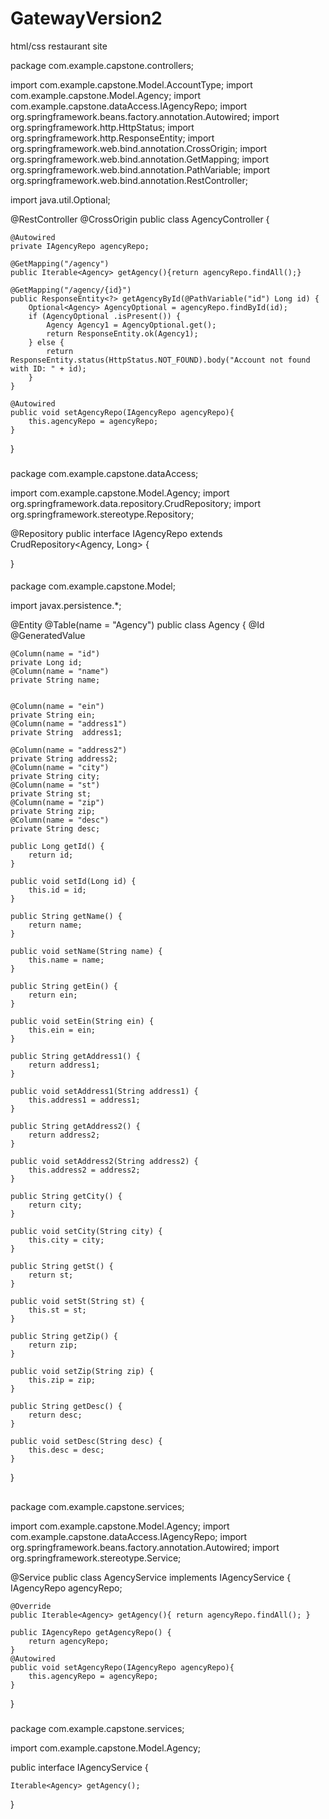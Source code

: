 # GatewayVersion2
html/css restaurant site



package com.example.capstone.controllers;

import com.example.capstone.Model.AccountType;
import com.example.capstone.Model.Agency;
import com.example.capstone.dataAccess.IAgencyRepo;
import org.springframework.beans.factory.annotation.Autowired;
import org.springframework.http.HttpStatus;
import org.springframework.http.ResponseEntity;
import org.springframework.web.bind.annotation.CrossOrigin;
import org.springframework.web.bind.annotation.GetMapping;
import org.springframework.web.bind.annotation.PathVariable;
import org.springframework.web.bind.annotation.RestController;

import java.util.Optional;

@RestController
@CrossOrigin
public class AgencyController {

    @Autowired
    private IAgencyRepo agencyRepo;

    @GetMapping("/agency")
    public Iterable<Agency> getAgency(){return agencyRepo.findAll();}

    @GetMapping("/agency/{id}")
    public ResponseEntity<?> getAgencyById(@PathVariable("id") Long id) {
        Optional<Agency> AgencyOptional = agencyRepo.findById(id);
        if (AgencyOptional .isPresent()) {
            Agency Agency1 = AgencyOptional.get();
            return ResponseEntity.ok(Agency1);
        } else {
            return ResponseEntity.status(HttpStatus.NOT_FOUND).body("Account not found with ID: " + id);
        }
    }

    @Autowired
    public void setAgencyRepo(IAgencyRepo agencyRepo){
        this.agencyRepo = agencyRepo;
    }
}

###
package com.example.capstone.dataAccess;


import com.example.capstone.Model.Agency;
import org.springframework.data.repository.CrudRepository;
import org.springframework.stereotype.Repository;


@Repository
public interface IAgencyRepo  extends CrudRepository<Agency, Long> {

}
####
package com.example.capstone.Model;

import javax.persistence.*;

@Entity
@Table(name = "Agency")
public class Agency {
    @Id
    @GeneratedValue

    @Column(name = "id")
    private Long id;
    @Column(name = "name")
    private String name;


    @Column(name = "ein")
    private String ein;
    @Column(name = "address1")
    private String  address1;

    @Column(name = "address2")
    private String address2;
    @Column(name = "city")
    private String city;
    @Column(name = "st")
    private String st;
    @Column(name = "zip")
    private String zip;
    @Column(name = "desc")
    private String desc;

    public Long getId() {
        return id;
    }

    public void setId(Long id) {
        this.id = id;
    }

    public String getName() {
        return name;
    }

    public void setName(String name) {
        this.name = name;
    }

    public String getEin() {
        return ein;
    }

    public void setEin(String ein) {
        this.ein = ein;
    }

    public String getAddress1() {
        return address1;
    }

    public void setAddress1(String address1) {
        this.address1 = address1;
    }

    public String getAddress2() {
        return address2;
    }

    public void setAddress2(String address2) {
        this.address2 = address2;
    }

    public String getCity() {
        return city;
    }

    public void setCity(String city) {
        this.city = city;
    }

    public String getSt() {
        return st;
    }

    public void setSt(String st) {
        this.st = st;
    }

    public String getZip() {
        return zip;
    }

    public void setZip(String zip) {
        this.zip = zip;
    }

    public String getDesc() {
        return desc;
    }

    public void setDesc(String desc) {
        this.desc = desc;
    }
}
##
package com.example.capstone.services;

import com.example.capstone.Model.Agency;
import com.example.capstone.dataAccess.IAgencyRepo;
import org.springframework.beans.factory.annotation.Autowired;
import org.springframework.stereotype.Service;

@Service
public class AgencyService implements IAgencyService {
    IAgencyRepo agencyRepo;

    @Override
    public Iterable<Agency> getAgency(){ return agencyRepo.findAll(); }

    public IAgencyRepo getAgencyRepo() {
        return agencyRepo;
    }
    @Autowired
    public void setAgencyRepo(IAgencyRepo agencyRepo){
        this.agencyRepo = agencyRepo;
    }
}

###
package com.example.capstone.services;

import com.example.capstone.Model.Agency;

public interface IAgencyService {

    Iterable<Agency> getAgency();
}
